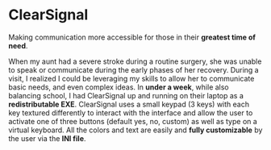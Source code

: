 # ClearSignal

Making communication more accessible for those in their **greatest time of need**.

When my aunt had a severe stroke during a routine surgery, she was unable to speak or communicate during the early phases of her recovery. During a visit, I realized I could be leveraging my skills to allow her to communicate basic needs, and even complex ideas. In **under a week**, while also balancing school, I had ClearSignal up and running on their laptop as a **redistributable EXE**. ClearSignal uses a small keypad (3 keys) with each key textured differently to interact with the interface and allow the user to activate one of three buttons (default yes, no, custom) as well as type on a virtual keyboard. All the colors and text are easily and **fully customizable** by the user via the **INI file**.


